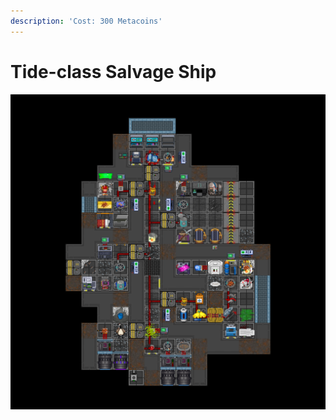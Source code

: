 ```yaml
---
description: 'Cost: 300 Metacoins'
---
```


# Tide-class Salvage Ship

![](<../.gitbook/assets/image (30).png>)
